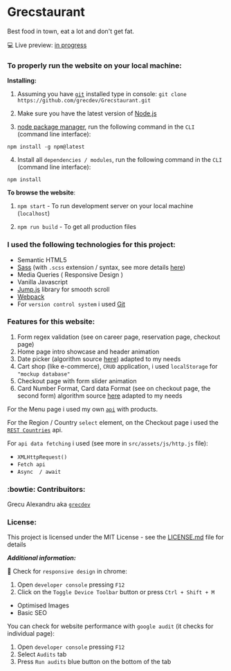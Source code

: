 # Grecstaurant

Best food in town, eat a lot and don't get fat.

:computer: Live preview: [in progress]()

### To properly run the website on your local machine:

**Installing:**

1. Assuming you have [`git`](https://git-scm.com/downloads) installed type in console: `git clone https://github.com/grecdev/Grecstaurant.git`

2. Make sure you have the latest version of [Node.js](https://nodejs.org/en/download/)

3. [node package manager](https://docs.npmjs.com/about-npm/), run the following command in the `CLI` (command line interface):
```
npm install -g npm@latest
```
4. Install all `dependencies / modules`, run the following command in the `CLI` (command line interface):
```
npm install
```

**To browse the website**:

1. `npm start` - To run development server on your local machine (`localhost`)

2. `npm run build` - To get all production files

### I used the following technologies for this project:

- Semantic HTML5
- [Sass](https://sass-lang.com/) (with `.scss` extension / syntax, see more details [here](https://sass-lang.com/documentation/syntax))
- Media Queries ( Responsive Design )
- Vanilla Javascript
- [Jump.js](http://callmecavs.com/jump.js/) library for smooth scroll
- [Webpack](https://github.com/webpack/webpack)
- For `version control system` i used [Git](https://git-scm.com/)

### Features for this website:

1. Form regex validation (see on career page, reservation page, checkout page)
2. Home page intro showcase and header animation
3. Date picker (algorithm source [here](http://jszen.blogspot.com/2007/03/how-to-build-simple-calendar-with.html)) adapted to my needs
4. Cart shop (like e-commerce), `CRUD` application, i used `localStorage` for `"mockup database"`
5. Checkout page with form slider animation
6. Card Number Format, Card data Format (see on checkout page, the second form) algorithm source [here](https://www.peterbe.com/plog/cc-formatter) adapted to my needs

For the Menu page i used my own [`api`](https://grecdev.github.io/json-api/restaurant-foods.json) with products.

For the Region / Country `select` element, on the Checkout page i used the [`REST Countries`](https://restcountries.eu/) api.

For `api data fetching` i used (see more in `src/assets/js/http.js` file): 

- `XMLHttpRequest()`
- `Fetch api`
- `Async  / await`

### :bowtie: Contribuitors:

Grecu Alexandru aka [`grecdev`](https://github.com/grecdev)

### License:

This project is licensed under the MIT License - see the [LICENSE.md](https://github.com/grecdev/Grecstaurant/blob/master/LICENSE.md) file for details

***Additional information:***

:iphone: Check for `responsive design` in chrome: 

1. Open `developer console` pressing `F12`
2. Click on the `Toggle Device Toolbar` button or press `Ctrl + Shift + M`

- Optimised Images
- Basic SEO

You can check for website performance with `google audit` (it checks for individual page):

1. Open `developer console` pressing `F12`
2. Select `Audits` tab
3. Press `Run audits` blue button on the bottom of the tab
